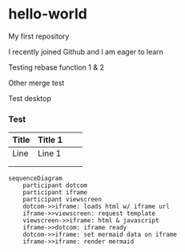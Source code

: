 # hello-world
My first repository

I recently joined Github and I am eager to learn

Testing rebase function 1 & 2

Other merge test

Test desktop

### Test

| Title | Title 1 |      |      |
| ----- | ------- | ---- | ---- |
| Line  | Line 1  |      |      |
|       |         |      |      |
|       |         |      |      |

```mermaid
sequenceDiagram
    participant dotcom
    participant iframe
    participant viewscreen
    dotcom->>iframe: loads html w/ iframe url
    iframe->>viewscreen: request template
    viewscreen->>iframe: html & javascript
    iframe->>dotcom: iframe ready
    dotcom->>iframe: set mermaid data on iframe
    iframe->>iframe: render mermaid
```
